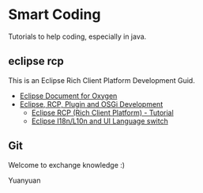 # Smart Coding
Tutorials to help coding, especially in java.

## eclipse rcp
This is an Eclipse Rich Client Platform Development Guid.

* [Eclipse Document for Oxygen](https://help.eclipse.org/oxygen/index.jsp)
* [Eclipse, RCP, Plugin and OSGi Development](http://www.vogella.com/tutorials/eclipse.html)
  * [Eclipse RCP (Rich Client Platform) - Tutorial](http://www.vogella.com/tutorials/EclipseRCP/article.html)
  * [Eclipse I18n/L10n and UI Language switch](http://www.vogella.com/tutorials/EclipseInternationalization/article.html)
 

## Git


  
Welcome to exchange knowledge :)

Yuanyuan 
